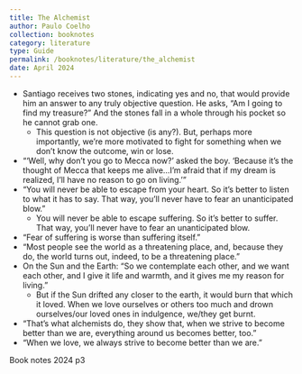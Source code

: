 ```yaml
---
title: The Alchemist
author: Paulo Coelho
collection: booknotes
category: literature
type: Guide
permalink: /booknotes/literature/the_alchemist
date: April 2024
---
```


*	Santiago receives two stones, indicating yes and no, that would provide him an answer to any truly objective question. He asks, “Am I going to find my treasure?” And the stones fall in a whole through his pocket so he cannot grab one.
    * This question is not objective (is any?). But, perhaps more importantly, we’re more motivated to fight for something when we don’t know the outcome, win or lose.
*	“‘Well, why don’t you go to Mecca now?’ asked the boy. ‘Because it’s the thought of Mecca that keeps me alive…I’m afraid that if my dream is realized, I’ll have no reason to go on living.’”
*	“You will never be able to escape from your heart. So it’s better to listen to what it has to say. That way, you’ll never have to fear an unanticipated blow.”
    * You will never be able to escape suffering. So it’s better to suffer. That way, you’ll never have to fear an unanticipated blow.
*	“Fear of suffering is worse than suffering itself.”
*	“Most people see the world as a threatening place, and, because they do, the world turns out, indeed, to be a threatening place.”
*	On the Sun and the Earth: “So we contemplate each other, and we want each other, and I give it life and warmth, and it gives me my reason for living.”
    * But if the Sun drifted any closer to the earth, it would burn that which it loved. When we love ourselves or others too much and drown ourselves/our loved ones in indulgence, we/they get burnt.
*	“That’s what alchemists do, they show that, when we strive to become better than we are, everything around us becomes better, too.”
*	“When we love, we always strive to become better than we are.”

Book notes 2024 p3
